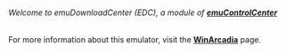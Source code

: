 ###### Welcome to emuDownloadCenter (EDC), a module of [**emuControlCenter**](https://github.com/PhoenixInteractiveNL/emuControlCenter/wiki/)

For more information about this emulator, visit the [**WinArcadia**](https://github.com/PhoenixInteractiveNL/emuDownloadCenter/wiki/Emulator-winarcadia#menu) page.
